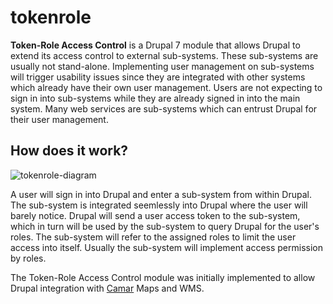 # tokenrole
**Token-Role Access Control** is a Drupal 7 module that allows Drupal to extend its access control to external sub-systems. These sub-systems are usually not stand-alone. Implementing user management on sub-systems will trigger usability issues since they are integrated with other systems which already have their own user management. Users are not expecting to sign in into sub-systems while they are already signed in into the main system. Many web services are sub-systems which can entrust Drupal for their user management.

## How does it work?
![tokenrole-diagram](http://camar.xyz/sites/all/modules/tokenrole/tokenrole-diagram.png)

A user will sign in into Drupal and enter a sub-system from within Drupal. The sub-system is integrated seemlessly into Drupal where the user will barely notice. Drupal will send a user access token to the sub-system, which in turn will be used by the sub-system to query Drupal for the user's roles. The sub-system will refer to the assigned roles to limit the user access into itself. Usually the sub-system will implement access permission by roles.

The Token-Role Access Control module was initially implemented to allow Drupal integration with [Camar](http://camar.xyz) Maps and WMS.
